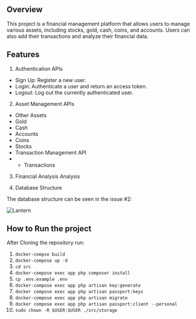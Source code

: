 ## Overview

This project is a financial management platform that allows users to manage various assets, including stocks, gold, cash, coins, and accounts. Users can also add their transactions and analyze their financial data.

## Features

1. Authentication APIs
- Sign Up: Register a new user.
- Login: Authenticate a user and return an access token.
- Logout: Log out the currently authenticated user.

2. Asset Management APIs

- Other Assets
- Gold
- Cash
- Accounts
- Coins
- Stocks
- Transaction Management API
- - Transactions

3. Financial Analysis
Analysis


3. Database Structure

The database structure can be seen in the issue #2:

![Lantern](https://github.com/user-attachments/assets/40908879-1080-4431-bd75-894b562543b8)


## How to Run the project

After Cloning the repository run:

1. ``` docker-compse build ```
2. ``` docker-compose up -d ```
3. ``` cd src ```
4. ``` docker-compose exec app php composer install ```
5. ``` cp .env.example .env ```
6. ``` docker-compose exec app php artisan key:generate ```
7. ``` docker compose exec app php artisan passport:keys ```
8. ``` docker-compose exec app php artisan migrate ```
9. ``` docker compose exec app php artisan passport:client --personal ```
10. ``` sudo chown -R $USER:$USER ./src/storage ```

